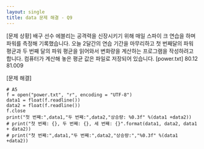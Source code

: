```yaml
---
layout: single
title: data 문제 해결 - Q9
---
```


[문제 상황]
배구 선수 에블리는 공격력을 신장시키기 위해 매일 스파이
크 연습을 하며 파워를 측정해 기록했습니다. 오늘 2달간의
연습 기간을 마무리하고 첫 번째달의 파워 평균과 두 번째
달의 파워 평균을 읽어와서 변화량을 계산하는 프로그램을
작성하려고 합니다. 컴퓨터가 계산해 놓은 평균 값은 파일로
저장되어 있습니다.
[power.txt]
80.12
81.009

[문제 해결]
~~~
# A5
f = open("power.txt", "r", encoding = "UTF-8")
data1 = float(f.readline())
data2 = float(f.readline())
f.close
print("첫 번째:",data1,"두 번째:",data2,"상승량: %0.3f" %(data1 +data2))
# print("첫 번째: {}, 두 번째: {}, 세 번째: {}".format(data1, data2, data1 + data2))
# print("첫 번째:",data1,"두 번째:",data2,"상승량:","%0.3f" %(data1 +data2))
~~~

